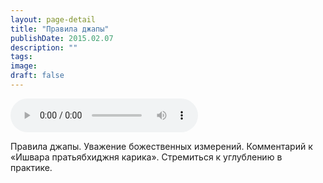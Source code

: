 ```yaml
---
layout: page-detail
title: "Правила джапы"
publishDate: 2015.02.07
description: ""
tags:
image:
draft: false
---
```


<audio title="2015.02.07 - Правила джапы.mp3" src="https://filer-api.advayta.org/v1.0/public/files/72980" controls=""></audio>

 Правила джапы. Уважение божественных измерений. Комментарий к «Ишвара пратьябхиджня карика». Стремиться к углублению в практике. 

  
